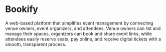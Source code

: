 # Bookify
A web-based platform that simplifies event management by connecting venue owners, event organizers, and attendees. Venue owners can list and manage their spaces, organizers can book and share event links, while attendees easily reserve seats, pay online, and receive digital tickets with a smooth, transparent process.
